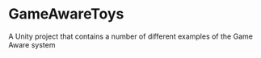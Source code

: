# GameAwareToys
 A Unity project that contains a number of different examples of the Game Aware system
